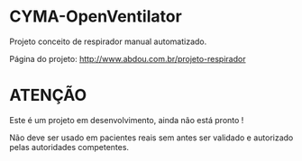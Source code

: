 # CYMA-OpenVentilator

Projeto conceito de respirador manual automatizado.

Página do projeto: http://www.abdou.com.br/projeto-respirador



# ATENÇÃO

Este é um projeto em desenvolvimento, ainda não está pronto !

Não deve ser usado em pacientes reais sem antes ser validado e autorizado pelas autoridades competentes.
